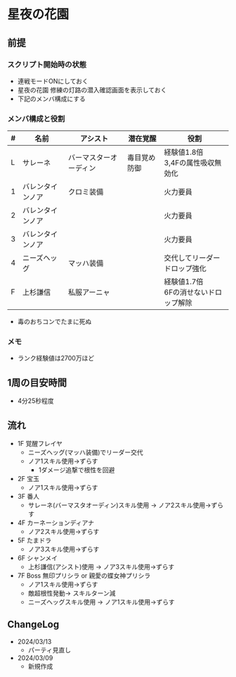 # 星夜の花園

## 前提

### スクリプト開始時の状態

- 連戦モードONにしておく
- 星夜の花園 修練の灯路の潜入確認画面を表示しておく
- 下記のメンバ構成にする

### メンバ構成と役割

|#|名前|アシスト|潜在覚醒|役割|
|-|---|---|---|----|
|L|サレーネ|バーマスターオーディン|毒目覚め防御|経験値1.8倍<br>3,4Fの属性吸収無効化|
|1|バレンタインノア|クロミ装備||火力要員|
|2|バレンタインノア|||火力要員|
|3|バレンタインノア|||火力要員|
|4|ニーズヘッグ|マッハ装備||交代してリーダー<br>ドロップ強化|
|F|上杉謙信|私服アーニャ||経験値1.7倍<br>6Fの消せないドロップ解除|

- 毒のおちコンでたまに死ぬ

### メモ

- ランク経験値は2700万ほど

## 1周の目安時間

- 4分25秒程度

## 流れ

- 1F 覚醒フレイヤ
  - ニーズヘッグ(マッハ装備)でリーダー交代
  - ノア1スキル使用→ずらす
    - 1ダメージ追撃で根性を回避
- 2F 宝玉
  - ノア1スキル使用→ずらす
- 3F 番人
  - サレーネ(バーマスタオーディン)スキル使用 → ノア2スキル使用→ずらす
- 4F カーネーションディアナ
  - ノア2スキル使用→ずらす
- 5F たまドラ
  - ノア3スキル使用→ずらす
- 6F シャンメイ
  - 上杉謙信(アシスト)使用 → ノア3スキル使用→ずらす
- 7F Boss 無印プリシラ or 親愛の蝶女神プリシラ
  - ノア1スキル使用→ずらす
  - 敵超根性発動→ スキルターン減
  - ニーズヘッグスキル使用 → ノア1スキル使用→ずらす

## ChangeLog

- 2024/03/13
  - パーティ見直し
- 2024/03/09
  - 新規作成


